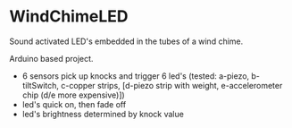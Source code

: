 # WindChimeLED

Sound activated LED's embedded in the tubes of a wind chime.

Arduino based project.

- 6 sensors pick up knocks and trigger 6 led's  (tested: a-piezo, b-tiltSwitch, c-copper strips, [d-piezo strip with weight, e-accelerometer chip (d/e more expensive)])
- led's quick on, then fade off
- led's brightness determined by knock value
